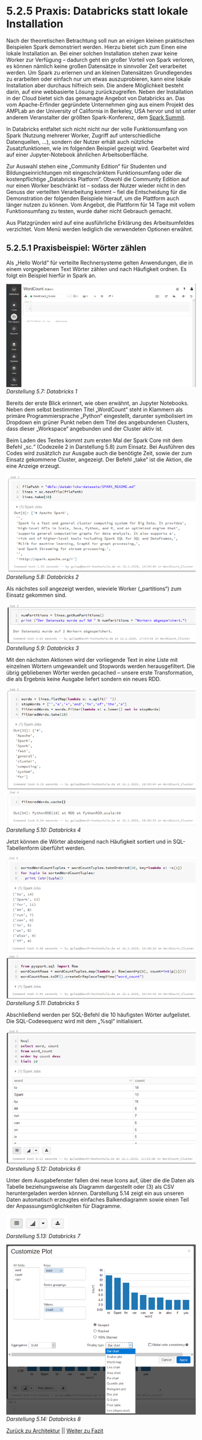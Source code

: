 # 5.2.5 Praxis: Databricks statt lokale Installation

Nach der theoretischen Betrachtung soll nun an einigen kleinen praktischen Beispielen Spark demonstriert werden. Hierzu bietet sich zum Einen eine lokale Installation an. Bei einer solchen Installation stehen zwar keine Worker zur Verfügung – dadurch geht ein großer Vorteil von Spark verloren, es können nämlich keine großen Datensätze in sinnvoller Zeit verarbeitet werden. Um Spark zu erlernen und an kleinen Datensätzen Grundlegendes zu erarbeiten oder einfach nur um etwas auszuprobieren, kann eine lokale Installation aber durchaus hilfreich sein. Die andere Möglichkeit besteht darin, auf eine webbasierte Lösung zurückzugreifen. Neben der Installation in der Cloud bietet sich das gemanagte Angebot von Databricks an. Das vom Apache-Erfinder gegründete Unternehmen ging aus einem Projekt des AMPLab an der University of California in Berkeley, USA hervor und ist unter anderem Veranstalter der größten Spark-Konferenz, dem [Spark Summit](https://databricks.com/sparkaisummit).

In Databricks entfaltet sich nicht nicht nur der volle Funktionsumfang von Spark (Nutzung mehrerer Worker, Zugriff auf unterschiedliche Datenquellen, ...), sondern der Nutzer erhält auch nützliche Zusatzfunktionen, wie im folgenden Beispiel gezeigt wird. Gearbeitet wird auf einer Jupyter-Notebook ähnlichen Arbeitsoberfläche.

Zur Auswahl stehen eine „Community Edition“ für Studenten und Bildungseinrichtungen mit eingeschränktem Funktionsumfang oder die kostenpflichtige „Databricks Platform“. Obwohl die Community Edition auf nur einen Worker beschränkt ist – sodass der Nutzer wieder nicht in den Genuss der verteilten Verarbeitung kommt – fiel die Entscheidung für die Demonstration der folgenden Beispiele hierauf, um die Plattform auch länger nutzen zu können. Vom Angebot, die Plattform für 14 Tage mit vollem Funktionsumfang zu testen, wurde daher nicht Gebrauch gemacht.

Aus Platzgründen wird auf eine ausführliche Erklärung des Arbeitsumfeldes verzichtet. Vom Menü werden lediglich die verwendeten Optionen erwähnt.

## 5.2.5.1 Praxisbeispiel: Wörter zählen

Als „Hello World“ für verteilte Rechnersysteme gelten Anwendungen, die in einem vorgegebenen Text Wörter zählen und nach Häufigkeit ordnen. Es folgt ein Beispiel hierfür in Spark an.

![Databricks 1](../images/5_11.png)<br>
*Darstellung 5.7: Databricks 1*

Bereits der erste Blick erinnert, wie oben erwähnt, an Jupyter Notebooks. Neben dem selbst bestimmten Titel „WordCount“ steht in Klammern als primäre Programmiersprache „Python“ eingestellt, darunter symbolisiert im Dropdown ein grüner Punkt neben dem Titel des angebundenen Clusters, dass dieser „Workspace“ angebunden und der Cluster aktiv ist.

Beim Laden des Textes kommt zum ersten Mal der Spark Core mit dem Befehl „sc.“ (Codezeile 2 in Darstellung 5.8) zum Einsatz. Bei Ausführen des Codes wird zusätzlich zur Ausgabe auch die benötigte Zeit, sowie der zum Einsatz gekommene Cluster, angezeigt. Der Befehl „take“ ist die Aktion, die eine Anzeige erzeugt.

![Databricks 2](../images/5_12.png)<br>
*Darstellung 5.8: Databricks 2*

Als nächstes soll angezeigt werden, wieviele Worker („partitions“) zum Einsatz gekommen sind.

![Databricks 3](../images/5_13.png)<br>
*Darstellung 5.9: Databricks 3*

Mit den nächsten Aktionen wird der vorliegende Text in eine Liste mit einzelnen Wörtern umgewandelt und Stopwords werden herausgefiltert. Die übrig gebliebenen Wörter werden gecached – unsere erste Transformation, die als Ergebnis keine Ausgabe liefert sondern ein neues RDD.

![Databricks 4](../images/5_14.png)
*Darstellung 5.10: Databricks 4*

Jetzt können die Wörter absteigend nach Häufigkeit sortiert und in SQL-Tabellenform überführt werden.

![Databricks 5](../images/5_15.png)<br>
*Darstellung 5.11: Databricks 5*

Abschließend werden per SQL-Befehl die 10 häufigsten Wörter aufgelistet. Die SQL-Codesequenz wird mit dem „%sql“ initialisiert.

![Databricks 6](../images/5_16.png)<br>
*Darstellung 5.12: Databricks 6*

Unter dem Ausgabefenster fallen drei neue Icons auf, über die die Daten als Tabelle beziehungsweise als Diagramm dargestellt oder (3) als CSV heruntergeladen werden können. Darstellung 5.14 zeigt ein aus unseren Daten automatisch erzeugtes einfaches Balkendiagramm sowie einen Teil der Anpassungsmöglichkeiten für Diagramme.

![Databricks 7](../images/5_17.png)<br>
*Darstellung 5.13: Databricks 7*

![Databricks 8](../images/5_18.png)<br>
*Darstellung 5.14: Databricks 8*

[Zurück zu Architektur](./5_2_4_Architektur.md) || [Weiter zu Fazit](./XXX.md)
